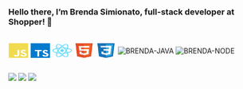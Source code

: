 ### Hello there, I’m Brenda Simionato, full-stack developer at Shopper! 👋

  <div style="display: inline_block"><br>
  <img align="center" alt="BRENDA-Js" height="30" width="40" src="https://raw.githubusercontent.com/devicons/devicon/master/icons/javascript/javascript-plain.svg">
  <img align="center" alt="BRENDA-Ts" height="30" width="40" src="https://raw.githubusercontent.com/devicons/devicon/master/icons/typescript/typescript-plain.svg">
  <img align="center" alt="BRENDA-React" height="30" width="40" src="https://raw.githubusercontent.com/devicons/devicon/master/icons/react/react-original.svg">
  <img align="center" alt="BRENDA-HTML" height="30" width="40" src="https://raw.githubusercontent.com/devicons/devicon/master/icons/html5/html5-original.svg">
  <img align="center" alt="BRENDA-CSS" height="30" width="40" src="https://raw.githubusercontent.com/devicons/devicon/master/icons/css3/css3-original.svg">
  <img align="center" alt="BRENDA-JAVA" height="30" width="40" <img src="https://cdn.jsdelivr.net/gh/devicons/devicon/icons/java/java-original.svg"/>
  <img align="center" alt="BRENDA-NODE" height="30" width="40" <img src="https://cdn.jsdelivr.net/gh/devicons/devicon/icons/nodejs/nodejs-original.svg"/>

</div>

  ##
 
<div> 
  <a href="https://www.instagram.com/brendasimionato" target="_blank"><img src="https://img.shields.io/badge/-Instagram-%23E4405F?style=for-the-badge&logo=instagram&logoColor=white" target="_blank"></a>
  <a href = "mailto:brenda.simionato@shopper.com.br"><img src="https://img.shields.io/badge/-Gmail-%23333?style=for-the-badge&logo=gmail&logoColor=white" target="_blank"></a>
  <a href="https://www.linkedin.com/in/brenda-evellyn-tiba-simionato-3017b31b5" target="_blank"><img src="https://img.shields.io/badge/-LinkedIn-%230077B5?style=for-the-badge&logo=linkedin&logoColor=white" target="_blank"></a> 

</div>
